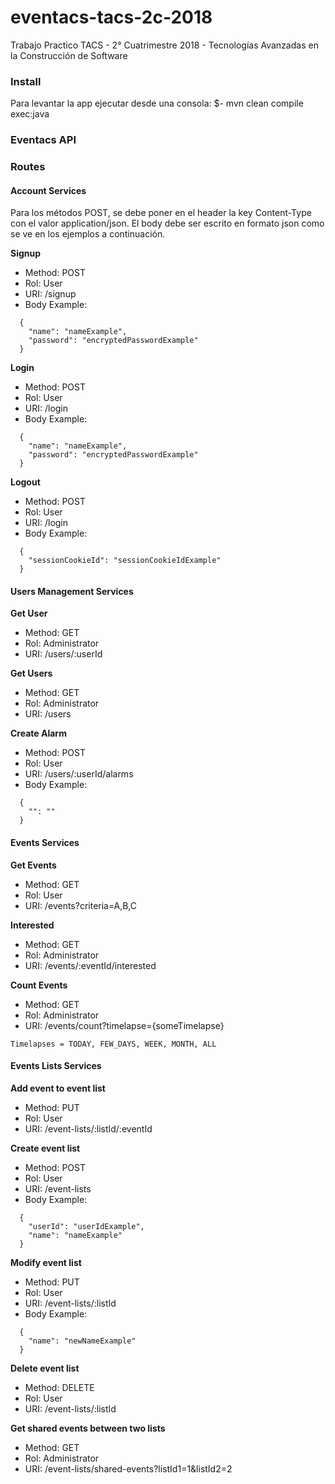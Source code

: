 # eventacs-tacs-2c-2018
Trabajo Practico TACS - 2° Cuatrimestre 2018 - Tecnologías Avanzadas en la Construcción de Software

### Install
Para levantar la app ejecutar desde una consola:
$- mvn clean compile exec:java

### Eventacs API
### Routes
#### Account Services

Para los métodos POST, se debe poner en el header la key Content-Type con el valor application/json.
El body debe ser escrito en formato json como se ve en los ejemplos a continuación.

**Signup**
- Method: POST
- Rol: User
- URI: /signup
- Body Example:
```
  {
    "name": "nameExample",
    "password": "encryptedPasswordExample"
  }
```

**Login**
- Method: POST
- Rol: User
- URI: /login
- Body Example:
```
  {
    "name": "nameExample",
    "password": "encryptedPasswordExample"
  }
```

**Logout**
- Method: POST
- Rol: User
- URI: /login
- Body Example:
```
  {
    "sessionCookieId": "sessionCookieIdExample"
  }
```

#### Users Management Services
**Get User**
- Method: GET
- Rol: Administrator
- URI: /users/:userId

**Get Users**
- Method: GET
- Rol: Administrator
- URI: /users

**Create Alarm**
- Method: POST
- Rol: User
- URI: /users/:userId/alarms
- Body Example:
```
  {
    "": ""
  }
```

#### Events Services
**Get Events**
- Method: GET
- Rol: User
- URI: /events?criteria=A,B,C

**Interested**
- Method: GET
- Rol: Administrator
- URI: /events/:eventId/interested

**Count Events**
- Method: GET
- Rol: Administrator
- URI: /events/count?timelapse={someTimelapse}

`Timelapses = TODAY, FEW_DAYS, WEEK, MONTH, ALL`

#### Events Lists Services
**Add event to event list**
- Method: PUT
- Rol: User
- URI: /event-lists/:listId/:eventId

**Create event list**
- Method: POST
- Rol: User
- URI: /event-lists
- Body Example:
```
  {
    "userId": "userIdExample",
    "name": "nameExample"
  }
```

**Modify event list**
- Method: PUT
- Rol: User
- URI: /event-lists/:listId
- Body Example:
```
  {
    "name": "newNameExample"
  }
```

**Delete event list**
- Method: DELETE
- Rol: User
- URI: /event-lists/:listId

**Get shared events between two lists**
- Method: GET
- Rol: Administrator
- URI: /event-lists/shared-events?listId1=1&listId2=2
